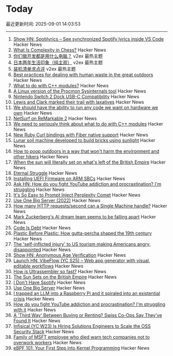 # Today

最近更新时间: 2025-09-01 14:03:53

--- 
1. [Show HN: Spotilyrics – See synchronized Spotify lyrics inside VS Code](https://github.com/therepanic/spotilyrics) Hacker News
2. [What Is Complexity in Chess?](https://lichess.org/@/Toadofsky/blog/what-is-complexity/pKo1swFh) Hacker News
3. [你们做开发都是用什么电脑？](https://www.v2ex.com/t/1156151) v2ex 最热主题
4. [日本两年生活印象（纯主观）](https://www.v2ex.com/t/1156144) v2ex 最热主题
5. [装机清单求点评](https://www.v2ex.com/t/1156133) v2ex 最热主题
6. [Best practices for dealing with human waste in the great outdoors](https://theconversation.com/how-to-poop-outdoors-in-a-way-that-wont-harm-the-environment-and-other-hikers-262426) Hacker News
7. [What to do with C++ modules?](https://nibblestew.blogspot.com/2025/08/we-need-to-seriously-think-about-what.html) Hacker News
8. [A Linux version of the Procmon Sysinternals tool](https://github.com/microsoft/ProcMon-for-Linux) Hacker News
9. [Nintendo Switch 2 Dock USB-C Compatibility](https://www.lttlabs.com/blog/2025/08/30/nintendo-switch-2-dock) Hacker News
10. [Lewis and Clark marked their trail with laxatives](https://offbeatoregon.com/2501d1006d_biliousPills-686.077.html) Hacker News
11. [We should have the ability to run any code we want on hardware we own](https://hugotunius.se/2025/08/31/what-every-argument-about-sideloading-gets-wrong.html) Hacker News
12. [NetSurf on ReMarkable 2](https://akselmo.dev/posts/netsurf-on-remarkable-2/) Hacker News
13. [We need to seriously think about what to do with C++ modules](https://nibblestew.blogspot.com/2025/08/we-need-to-seriously-think-about-what.html) Hacker News
14. [New Ruby Curl bindings with Fiber native support](https://github.com/taf2/curb/blob/master/ChangeLog.md) Hacker News
15. [Lunar soil machine developed to build bricks using sunlight](https://www.moondaily.com/reports/Lunar_soil_machine_developed_to_build_bricks_using_sunlight_999.html) Hacker News
16. [How to poop outdoors in a way that won't harm the environment and other hikers](https://theconversation.com/how-to-poop-outdoors-in-a-way-that-wont-harm-the-environment-and-other-hikers-262426) Hacker News
17. [When the sun will literally set on what's left of the British Empire](https://oikofuge.com/sun-sets-on-british-empire/) Hacker News
18. [Eternal Struggle](https://yoavg.github.io/eternal/) Hacker News
19. [Installing UEFI Firmware on ARM SBCs](https://interfacinglinux.com/2025/08/25/edk2-uefi-for-the-rock-5-itx/) Hacker News
20. [Ask HN: How do you fight YouTube addiction and procrastination? I'm struggling](https://news.ycombinator.com/item?id=45085014) Hacker News
21. [It's So Easy to Prompt Inject Perplexity Comet](https://news.ycombinator.com/item?id=45086071) Hacker News
22. [Use One Big Server (2022)](https://specbranch.com/posts/one-big-server/) Hacker News
23. [How many HTTP requests/second can a Single Machine handle?](https://binaryigor.com/how-many-http-requests-can-a-single-machine-handle.html) Hacker News
24. [Mark Zuckerberg's AI dream team seems to be falling apart](https://arstechnica.com/ai/2025/08/zuckerbergs-ai-hires-disrupt-meta-with-swift-exits-and-threats-to-leave/) Hacker News
25. [Code Is Debt](https://tornikeo.com/code-is-debt/) Hacker News
26. [Plastic Before Plastic: How gutta-percha shaped the 19th century](https://worldhistory.substack.com/p/plastic-before-plastic) Hacker News
27. [The 'self-inflicted injury' to US tourism making Americans angry, disappointed](https://www.cnn.com/2025/08/31/travel/international-tourist-decline-united-states) Hacker News
28. [Show HN: Anonymous Age Verification](https://gist.github.com/JWally/bf4681f79c0725eb378ec3c246cf0664) Hacker News
29. [Launch HN: VibeFlow (YC S25) – Web app generator with visual, editable workflows](https://news.ycombinator.com/item?id=45084759) Hacker News
30. [How is Ultrassembler so fast?](https://jghuff.com/articles/ultrassembler-so-fast/) Hacker News
31. [The Sun Sets on the British Empire](https://oikofuge.com/sun-sets-on-british-empire/) Hacker News
32. [I Don't Have Spotify](https://idonthavespotify.sjdonado.com/) Hacker News
33. [Use One Big Server](https://specbranch.com/posts/one-big-server/) Hacker News
34. [I trapped an LLM into a Raspberry Pi and it spiraled into an existential crisis](https://www.trappedinside.ai/) Hacker News
35. [How do you fight YouTube addiction and procrastination? I'm struggling with it](https://news.ycombinator.com/item?id=45085014) Hacker News
36. [A 'Third Way' Between Buying or Renting? Swiss Co-Ops Say They've Found It](https://www.nytimes.com/2025/08/26/realestate/switzerland-rental-coops-nonprofit-lausanne.html) Hacker News
37. [Infisical (YC W23) Is Hiring Solutions Engineers to Scale the OSS Security Stack](https://www.ycombinator.com/companies/infisical/jobs/yaEvock-solutions-engineer) Hacker News
38. [Family of MSFT employee who died warn tech companies not to overwork workers](https://padailypost.com/2025/08/29/family-of-microsoft-employee-who-died-warn-tech-companies-not-to-overwork-workers/) Hacker News
39. [eBPF 101: Your First Step into Kernel Programming](https://journal.hexmos.com/ebpf-introduction/) Hacker News
